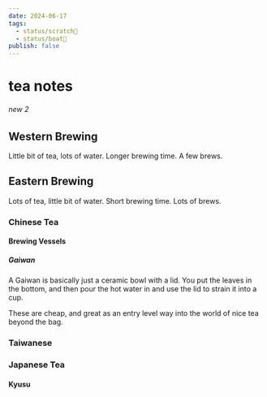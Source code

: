 ```yaml
---
date: 2024-06-17
tags:
  - status/scratch📝
  - status/boat🚤
publish: false
---
```

# tea notes

###### new 2

## Western Brewing

Little bit of tea, lots of water. Longer brewing time. A few brews.


## Eastern Brewing

Lots of tea, little bit of water. Short brewing time. Lots of brews.

### Chinese Tea

#### Brewing Vessels

##### Gaiwan
A Gaiwan is basically just a ceramic bowl with a lid.
You put the leaves in the bottom, and then pour the hot water in and use the lid to strain it into a cup.

These are cheap, and great as an entry level way into the world of nice tea beyond the bag.



### Taiwanese


### Japanese Tea




#### Kyusu

